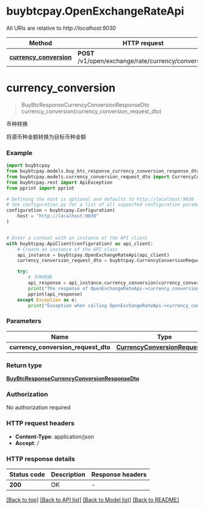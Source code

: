 # buybtcpay.OpenExchangeRateApi

All URIs are relative to *http://localhost:9030*

Method | HTTP request | Description
------------- | ------------- | -------------
[**currency_conversion**](OpenExchangeRateApi.md#currency_conversion) | **POST** /v1/open/exchange/rate/currency/conversion | 币种转换


# **currency_conversion**
> BuyBtcResponseCurrencyConversionResponseDto currency_conversion(currency_conversion_request_dto)

币种转换

将源币种金额转换为目标币种金额

### Example


```python
import buybtcpay
from buybtcpay.models.buy_btc_response_currency_conversion_response_dto import BuyBtcResponseCurrencyConversionResponseDto
from buybtcpay.models.currency_conversion_request_dto import CurrencyConversionRequestDto
from buybtcpay.rest import ApiException
from pprint import pprint

# Defining the host is optional and defaults to http://localhost:9030
# See configuration.py for a list of all supported configuration parameters.
configuration = buybtcpay.Configuration(
    host = "http://localhost:9030"
)


# Enter a context with an instance of the API client
with buybtcpay.ApiClient(configuration) as api_client:
    # Create an instance of the API class
    api_instance = buybtcpay.OpenExchangeRateApi(api_client)
    currency_conversion_request_dto = buybtcpay.CurrencyConversionRequestDto() # CurrencyConversionRequestDto | 

    try:
        # 币种转换
        api_response = api_instance.currency_conversion(currency_conversion_request_dto)
        print("The response of OpenExchangeRateApi->currency_conversion:\n")
        pprint(api_response)
    except Exception as e:
        print("Exception when calling OpenExchangeRateApi->currency_conversion: %s\n" % e)
```



### Parameters


Name | Type | Description  | Notes
------------- | ------------- | ------------- | -------------
 **currency_conversion_request_dto** | [**CurrencyConversionRequestDto**](CurrencyConversionRequestDto.md)|  | 

### Return type

[**BuyBtcResponseCurrencyConversionResponseDto**](BuyBtcResponseCurrencyConversionResponseDto.md)

### Authorization

No authorization required

### HTTP request headers

 - **Content-Type**: application/json
 - **Accept**: */*

### HTTP response details

| Status code | Description | Response headers |
|-------------|-------------|------------------|
**200** | OK |  -  |

[[Back to top]](#) [[Back to API list]](../README.md#documentation-for-api-endpoints) [[Back to Model list]](../README.md#documentation-for-models) [[Back to README]](../README.md)

